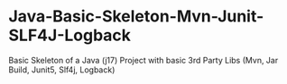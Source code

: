 # Java-Basic-Skeleton-Mvn-Junit-SLF4J-Logback
Basic Skeleton of a Java (j17) Project with basic 3rd Party Libs (Mvn, Jar Build, Junit5, Slf4j, Logback)
